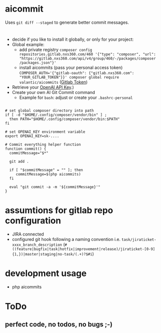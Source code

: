 # aicommit
Uses `git diff --staged` to generate better commit messages.

# 
 - decide if you like to install it globally, or only for your project:
 - Global example:
   - add private registry `composer config repositories.gitlab.nxs360.com/460 '{"type": "composer", "url": "https://gitlab.nxs360.com/api/v4/group/460/-/packages/composer/packages.json"}'`
   - install aicommits (pass your personal access token) `COMPOSER_AUTH='{"gitlab-oauth": {"gitlab.nxs360.com": "YOUR_GITLAB_TOKEN"}}' composer global require valantic/aicommits` ([Gitlab Token](https://gitlab.nxs360.com/-/profile/personal_access_tokens))
 - Retrieve your [OpenAI API Key](https://platform.openai.com/account/api-keys).)
 - Create your own AI Git Commit command
   - Example for `bash`: adjust or create your `.bashrc-personal`

```shell

# set global composer directory into path
if [ -d "$HOME/.config/composer/vendor/bin" ] ;
  then PATH="$HOME/.config/composer/vendor/bin:$PATH"
fi

# set OPENAI_KEY environment variable
export OPENAI_KEY=sk-....

# Commit everything helper function
function commit() {
  commitMessage="$*"

  git add .
    
  if [ "$commitMessage" = "" ]; then
     commitMessage=$(php aicommits)
  fi
  
  eval "git commit -a -m '${commitMessage}'"
}

```

# assumtions for gitlab repo configuration
 - JIRA connected
 - configured git hook following a naming convention i.e. `task/jiraticket-xxxx_branch_description` (`#((feature|bugfix|task|hotfix|improvement|release)/jiraticket-[0-9]{1,})|master|staging|no-task/(.+)?$#i`) 

# development usage
 - php aicommits

# ToDo
## perfect code, no todos, no bugs ;-)